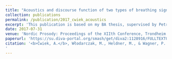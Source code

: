 ```yaml
---
title: "Acoustics and discourse function of two types of breathing signals"
collection: publications
permalink: /publication/2017_cwiek_acoustics
excerpt: 'This publication is based on my BA thesis, supervised by Petra Wagner and Mattias Heldner'
date: 2017-07-31
venue: 'Nordic Prosody: Proceedings of the XIIth Conference, Trondheim 2016'
paperurl: 'https://su.diva-portal.org/smash/get/diva2:1128916/FULLTEXT02.pdf'
citation: '<b>Ćwiek, A.</b>, Włodarczak, M., Heldner, M., & Wagner, P. (2017). Acoustics and discourse function of two types of breathing signals. <i>Nordic Prosody: Proceedings of the XIIth Conference</i>, Trondheim 2016, 83–91.
'
---
```

